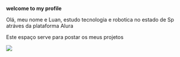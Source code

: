 
**welcome to my profile**

Olá, meu nome e Luan, estudo tecnologia e robotica no estado de Sp atráves da plataforma Alura


Este espaço serve para postar os meus projetos 

![](https://media1.tenor.com/m/tSS-nFhFEQgAAAAC/leehan-dann.gif)
